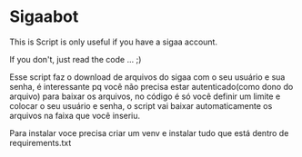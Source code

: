 # Sigaabot

This is Script is only useful if you have a sigaa account. 

If you don't, just read the code ... ;)

Esse script faz o download de arquivos do sigaa com o seu usuário e sua senha,
é interessante pq você não precisa estar autenticado(como dono do arquivo) para baixar os arquivos, no código é só você
definir um limite e colocar o seu usuário e senha, o script vai baixar automaticamente os arquivos 
na faixa que você inseriu.

Para instalar voce precisa criar um venv e instalar tudo que está dentro de requirements.txt
